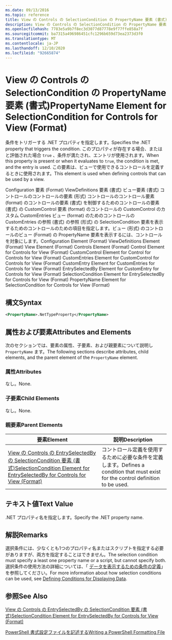 ```yaml
---
ms.date: 09/13/2016
ms.topic: reference
title: View の Controls の SelectionCondition の PropertyName 要素 (書式)
description: View の Controls の SelectionCondition の PropertyName 要素 (書式)
ms.openlocfilehash: 7783e5a9b7f8ec3d3077d87778e9f77ffe858a7f
ms.sourcegitcommit: ba7315a496986451cfc1296b659d73ea2373d3f0
ms.translationtype: MT
ms.contentlocale: ja-JP
ms.lasthandoff: 12/10/2020
ms.locfileid: "92665874"
---
```

# <a name="propertyname-element-for-selectioncondition-for-controls-for-view-format"></a><span data-ttu-id="50438-103">View の Controls の SelectionCondition の PropertyName 要素 (書式)</span><span class="sxs-lookup"><span data-stu-id="50438-103">PropertyName Element for SelectionCondition for Controls for View (Format)</span></span>

<span data-ttu-id="50438-104">条件をトリガーする .NET プロパティを指定します。</span><span class="sxs-lookup"><span data-stu-id="50438-104">Specifies the .NET property that triggers the condition.</span></span> <span data-ttu-id="50438-105">このプロパティが存在する場合、またはと評価された場合 `true` 、条件が満たされ、エントリが使用されます。</span><span class="sxs-lookup"><span data-stu-id="50438-105">When this property is present or when it evaluates to `true`, the condition is met, and the entry is used.</span></span> <span data-ttu-id="50438-106">この要素は、ビューで使用できるコントロールを定義するときに使用されます。</span><span class="sxs-lookup"><span data-stu-id="50438-106">This element is used when defining controls that can be used by a view.</span></span>

<span data-ttu-id="50438-107">Configuration 要素 (Format) ViewDefinitions 要素 (書式) ビュー要素 (書式) コントロールのコントロールの要素 (形式) コントロールのコントロール要素 (format) のコントロールの要素 (書式) を制御するためのコントロールの要素 (書式) の CustomControl 要素 (format) のコントロールの CustomControl のカスタム CustomEntries ビュー (format) のためのコントロールの CustomEntries の参照 (書式) の参照 (形式) の SelectionCondition 要素を表示するためのコントロールのための項目を指定します。ビュー (形式) のコントロールのビュー (Format) の PropertyName 要素を表示するには、コントロールを対象にします。</span><span class="sxs-lookup"><span data-stu-id="50438-107">Configuration Element (Format) ViewDefinitions Element (Format) View Element (Format) Controls Element (Format) Control Element for Controls for View (Format) CustomControl Element for Control for Controls for View (Format) CustomEntries Element for CustomControl for Controls for View (Format) CustomEntry Element for CustomEntries for Controls for View (Format) EntrySelectedBy Element for CustomEntry for Controls for View (Format) SelectionCondition Element for EntrySelectedBy for Controls for View (Format) PropertyName Element for SelectionCondition for Controls for View (Format)</span></span>

## <a name="syntax"></a><span data-ttu-id="50438-108">構文</span><span class="sxs-lookup"><span data-stu-id="50438-108">Syntax</span></span>

```xml
<PropertyName>.NetTypeProperty</PropertyName>
```

## <a name="attributes-and-elements"></a><span data-ttu-id="50438-109">属性および要素</span><span class="sxs-lookup"><span data-stu-id="50438-109">Attributes and Elements</span></span>

<span data-ttu-id="50438-110">次のセクションでは、要素の属性、子要素、および親要素について説明し `PropertyName` ます。</span><span class="sxs-lookup"><span data-stu-id="50438-110">The following sections describe attributes, child elements, and the parent element of the `PropertyName` element.</span></span>

### <a name="attributes"></a><span data-ttu-id="50438-111">属性</span><span class="sxs-lookup"><span data-stu-id="50438-111">Attributes</span></span>

<span data-ttu-id="50438-112">なし。</span><span class="sxs-lookup"><span data-stu-id="50438-112">None.</span></span>

### <a name="child-elements"></a><span data-ttu-id="50438-113">子要素</span><span class="sxs-lookup"><span data-stu-id="50438-113">Child Elements</span></span>

<span data-ttu-id="50438-114">なし。</span><span class="sxs-lookup"><span data-stu-id="50438-114">None.</span></span>

### <a name="parent-elements"></a><span data-ttu-id="50438-115">親要素</span><span class="sxs-lookup"><span data-stu-id="50438-115">Parent Elements</span></span>

|<span data-ttu-id="50438-116">要素</span><span class="sxs-lookup"><span data-stu-id="50438-116">Element</span></span>|<span data-ttu-id="50438-117">説明</span><span class="sxs-lookup"><span data-stu-id="50438-117">Description</span></span>|
|-------------|-----------------|
|[<span data-ttu-id="50438-118">View の Controls の EntrySelectedBy の SelectionCondition 要素 (書式)</span><span class="sxs-lookup"><span data-stu-id="50438-118">SelectionCondition Element for EntrySelectedBy for Controls for View (Format)</span></span>](./selectioncondition-element-for-entryselectedby-for-controls-for-view-format.md)|<span data-ttu-id="50438-119">コントロール定義を使用するために必要な条件を定義します。</span><span class="sxs-lookup"><span data-stu-id="50438-119">Defines a condition that must exist for the control definition to be used.</span></span>|

## <a name="text-value"></a><span data-ttu-id="50438-120">テキスト値</span><span class="sxs-lookup"><span data-stu-id="50438-120">Text Value</span></span>

<span data-ttu-id="50438-121">.NET プロパティ名を指定します。</span><span class="sxs-lookup"><span data-stu-id="50438-121">Specify the .NET property name.</span></span>

## <a name="remarks"></a><span data-ttu-id="50438-122">解説</span><span class="sxs-lookup"><span data-stu-id="50438-122">Remarks</span></span>

<span data-ttu-id="50438-123">選択条件には、少なくとも1つのプロパティ名またはスクリプトを指定する必要がありますが、両方を指定することはできません。</span><span class="sxs-lookup"><span data-stu-id="50438-123">The selection condition must specify a least one property name or a script, but cannot specify both.</span></span> <span data-ttu-id="50438-124">選択条件の使用方法の詳細については、「 [データを表示するための条件の定義](./defining-conditions-for-displaying-data.md)」を参照してください。</span><span class="sxs-lookup"><span data-stu-id="50438-124">For more information about how selection conditions can be used, see [Defining Conditions for Displaying Data](./defining-conditions-for-displaying-data.md).</span></span>

## <a name="see-also"></a><span data-ttu-id="50438-125">参照</span><span class="sxs-lookup"><span data-stu-id="50438-125">See Also</span></span>

[<span data-ttu-id="50438-126">View の Controls の EntrySelectedBy の SelectionCondition 要素 (書式)</span><span class="sxs-lookup"><span data-stu-id="50438-126">SelectionCondition Element for EntrySelectedBy for Controls for View (Format)</span></span>](./selectioncondition-element-for-entryselectedby-for-controls-for-view-format.md)

[<span data-ttu-id="50438-127">PowerShell 書式設定ファイルを記述する</span><span class="sxs-lookup"><span data-stu-id="50438-127">Writing a PowerShell Formatting File</span></span>](./writing-a-powershell-formatting-file.md)

